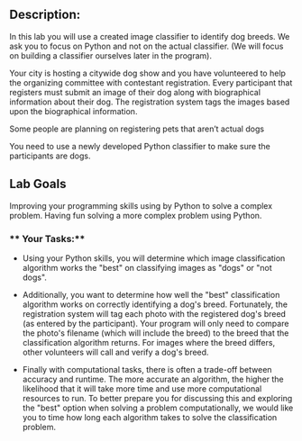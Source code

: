 ## Description:

In this lab you will use a created image classifier to identify dog breeds. We ask you to focus on Python and not on the actual classifier. (We will focus on building a classifier ourselves later in the program).

Your city is hosting a citywide dog show and you have volunteered to help the organizing committee with contestant registration. Every participant that registers must submit an image of their dog along with biographical information about their dog. The registration system tags the images based upon the biographical information.

Some people are planning on registering pets that aren’t actual dogs

You need to use a newly developed Python classifier to make sure the participants are dogs.

## Lab Goals
Improving your programming skills using by Python to solve a complex problem.
Having fun solving a more complex problem using Python.
### ** Your Tasks:**
- Using your Python skills, you will determine which image classification algorithm works the "best" on classifying images as "dogs" or "not dogs".

- Additionally, you want to determine how well the "best" classification algorithm works on correctly identifying a dog's breed. Fortunately, the registration system will tag each photo with the registered dog's breed (as entered by the participant). Your program will only need to compare the photo's filename (which will include the breed) to the breed that the classification algorithm returns. For images where the breed differs, other volunteers will call and verify a dog's breed.

- Finally with computational tasks, there is often a trade-off between accuracy and runtime. The more accurate an algorithm, the higher the likelihood that it will take more time and use more computational resources to run. To better prepare you for discussing this and exploring the "best" option when solving a problem computationally, we would like you to time how long each algorithm takes to solve the classification problem.